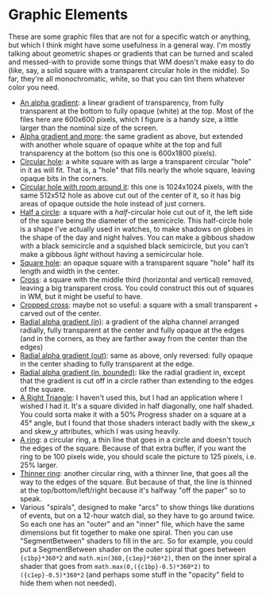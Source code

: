 # Graphic Elements

These are some graphic files that are not for a specific watch or anything, but which I think might have some usefulness in a general way.  I'm mostly talking about geometric shapes or gradients that can be turned and scaled and messed-with to provide some things that WM doesn't make easy to do (like, say, a solid square with a transparent circular hole in the middle).  So far, they're all monochromatic, white, so that you can tint them whatever color you need.

* [An alpha gradient](AlphaGradient.png): a linear gradient of transparency, from fully transparent at the bottom to fully opaque (white) at the top.  Most of the files here are 600x600 pixels, which I figure is a handy size, a little larger than the nominal size of the screen.
* [Alpha gradient and more](AlphaGradientPlusBorders.png): the same gradient as above, but extended with another whole square of opaque white at the top and full transparency at the bottom (so this one is 600x1800 pixels).
* [Circular hole](BigHole.png): a white square with as large a transparent circular "hole" in it as will fit.  That is, a "hole" that fills nearly the whole square, leaving opaque bits in the corners.
* [Circular hole with room around it](SmallHole.png): this one is 1024x1024 pixels, with the same 512x512 hole as above cut out of the center of it, so it has big areas of opaque outside the hole instead of just corners.
* [Half a circle](HalfCirc.png): a square with a *half*-circular hole cut out of it, the left side of the square being the diameter of the semicircle.  This half-circle hole is a shape I've actually used in watches, to make shadows on globes in the shape of the day and night halves.  You can make a gibbous shadow with a black semicircle and a squished black semicircle, but you can't make a gibbous *light* without having a semicircular hole.
* [Square hole](SquareHole.png): an opaque square with a transparent square "hole" half its length and width in the center.
* [Cross](Cross.png): a square with the middle third (horizontal and vertical) removed, leaving a big transparent cross.  You could construct this out of squares in WM, but it might be useful to have.
* [Cropped cross](CroppedCross.png): maybe not so useful: a square with a small transparent + carved out of the center.
* [Radial alpha gradient (in)](RadialGradientIn.png): a gradient of the alpha channel arranged radially, fully transparent at the center and fully opaque at the edges (and in the corners, as they are farther away from the center than the edges)
* [Radial alpha gradient (out)](RadialGradientOut.png): same as above, only reversed: fully opaque in the center shading to fully transparent at the edge.
* [Radial alpha gradient (in, bounded)](RadialGradientInBounded.png): like the radial gradient in, except that the gradient is cut off in a circle rather than extending to the edges of the square.
* [A Right Triangle](RightTriangle.png): I haven't used this, but I had an application where I wished I had it.  It's a square divided in half diagonally, one half shaded.  You could sorta make it with a 50% Progress shader on a square at a 45° angle, but I found that those shaders interact badly with the skew\_x and skew\_y attributes, which I was using heavily.
* [A ring](Ring-125.png): a circular ring, a thin line that goes in a circle and doesn't touch the edges of the square.  Because of that extra buffer, if you want the ring to be 100 pixels wide, you should scale the picture to 125 pixels, i.e. 25% larger.
* [Thinner ring](Ring-cut.png): another circular ring, with a thinner line, that goes all the way to the edges of the square.  But because of that, the line is thinned at the top/bottom/left/right because it's halfway "off the paper" so to speak.
* Various "spirals", designed to make "arcs" to show things like durations of events, but on a 12-hour watch dial, so they have to go around twice.  So each one has an "outer" and an "inner" file, which have the same dimensions but fit together to make one spiral.  Then you can use "SegmentBetween" shaders to fill in the arc.  So for example, you could put a SegmentBetween shader on the outer spiral that goes between `{c1bp}*360*2` and `math.min(360,{c1ep}*360*2)`, then on the inner spiral a shader that goes from `math.max(0,({c1bp}-0.5)*360*2)` to `({c1ep}-0.5)*360*2` (and perhaps some stuff in the "opacity" field to hide them when not needed).
